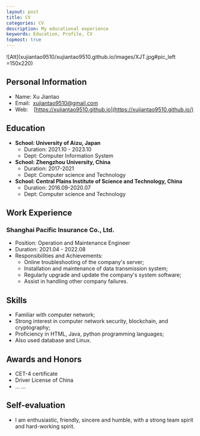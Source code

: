 ```yaml
---
layout: post
title: CV
categories: CV
description: My educational experience
keywords: Education, Profile, CV
topmost: true
---
```


![Alt](xujiantao9510/xujiantao9510.github.io/images/XJT.jpg#pic_left =150x220)
## Personal Information
- Name:	Xu Jiantao
- Email:&nbsp;&nbsp;xujiantao9510@gmail.com
- Web:&nbsp;&nbsp;&nbsp;&nbsp;[https://xujiantao9510.github.io](https://xujiantao9510.github.io/)


## Education
- **School: 	University of Aizu, Japan**
  - Duration:	2021.10 - 2023.10
  - Dept:	Computer Information System
- **School: Zhengzhou University, China**
  - Duration:	2017-2021
  - Dept:	Computer science and Technology
- **School:	Central Plains Institute of Science and Technology, China**
  - Duration:		2016.09-2020.07
  - Dept: 	Computer science and Technology

## Work Experience
### Shanghai Pacific Insurance Co., Ltd.
- Position:	Operation and Maintenance Engineer
- Duration:	2021.04 - 2022.08
- Responsibilities and Achievements:
  -	Online troubleshooting of the company's server;
  -  Installation and maintenance of data transmission system;
  - Regularly upgrade and update the company's system software;
  - Assist in handling other company failures.

## Skills

- Familiar with computer network;
- Strong interest in computer network security, blockchain, and cryptography;
- Proficiency in HTML, Java, python programming languages;
- Also used database and Linux.

## Awards and Honors

- CET-4 certificate
- Driver License of China
- ... ...

## Self-evaluation

- I am enthusiastic, friendly, sincere and humble, with a strong team spirit and hard-working spirit. 